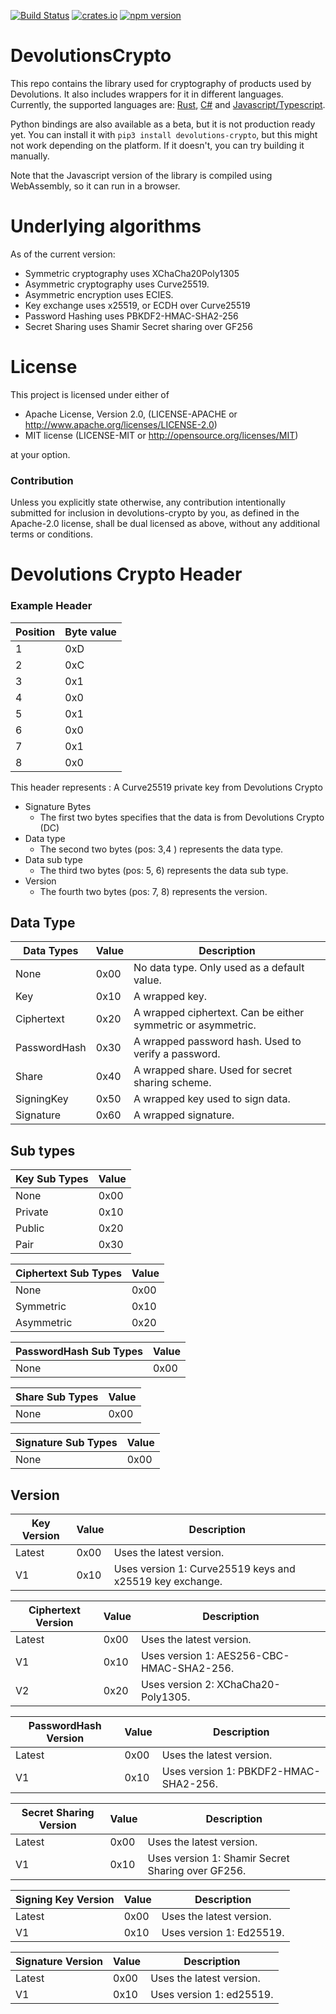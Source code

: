 [![Build Status](https://github.com/Devolutions/devolutions-crypto/actions/workflows/ci.yml/badge.svg?branch=master)](https://github.com/Devolutions/devolutions-crypto/actions/workflows/ci.yml)
[![crates.io](https://img.shields.io/crates/v/devolutions-crypto.svg)](https://crates.io/crates/devolutions-crypto) 
[![npm version](https://img.shields.io/npm/v/devolutions-crypto.svg?style=flat)](https://npmjs.org/package/devolutions-crypto "View this project on npm")

# DevolutionsCrypto
This repo contains the library used for cryptography of products used by Devolutions. 
It also includes wrappers for it in different languages.  
Currently, the supported languages are: [Rust](devolutions-crypto/), [C#](wrappers/csharp/) and [Javascript/Typescript](wrappers/wasm/).

Python bindings are also available as a beta, but it is not production ready yet. You can install it with `pip3 install devolutions-crypto`, but this might not work depending on the platform. If it doesn't, you can try building it manually.

Note that the Javascript version of the library is compiled using WebAssembly, so it can run in a browser.

# Underlying algorithms
As of the current version:
 * Symmetric cryptography uses XChaCha20Poly1305
 * Asymmetric cryptography uses Curve25519.
 * Asymmetric encryption uses ECIES.
 * Key exchange uses x25519, or ECDH over Curve25519
 * Password Hashing uses PBKDF2-HMAC-SHA2-256
 * Secret Sharing uses Shamir Secret sharing over GF256

# License

This project is licensed under either of
- Apache License, Version 2.0, (LICENSE-APACHE or http://www.apache.org/licenses/LICENSE-2.0)
- MIT license (LICENSE-MIT or http://opensource.org/licenses/MIT)

at your option.

### Contribution
Unless you explicitly state otherwise, any contribution intentionally submitted for inclusion in devolutions-crypto by you, as defined in the Apache-2.0 license, shall be dual licensed as above, without any additional terms or conditions.



# Devolutions Crypto Header

### Example Header 
| Position  | Byte value  |
|-----------|-------------|
|  1        |       0xD   |
|  2        |       0xC   |
|  3        |       0x1   |
|  4        |       0x0   |
|  5        |       0x1   |
|  6        |       0x0   |
|  7        |       0x1   |
|  8        |       0x0   |

This header represents : 
A Curve25519 private key from Devolutions Crypto


- Signature Bytes
  -  The first two bytes specifies that the data is from Devolutions Crypto (DC) 
- Data type
  - The second two bytes (pos: 3,4 ) represents the data type.
- Data sub type
  - The third two bytes (pos: 5, 6) represents the data sub type.
- Version
  - The fourth two bytes (pos: 7, 8) represents the version.

## Data Type
| Data Types    | Value  |  Description                                                 |
|---------------|--------|--------------------------------------------------------------|
|  None         |  0x00  | No data type. Only used as a default value.                  |
|  Key          |  0x10  | A wrapped key.                                               |
|  Ciphertext   |  0x20  | A wrapped ciphertext. Can be either symmetric or asymmetric. |
|  PasswordHash |  0x30  | A wrapped password hash. Used to verify a password.          |
|  Share        |  0x40  | A wrapped share. Used for secret sharing scheme.             |
|  SigningKey   |  0x50  | A wrapped key used to sign data.                             |
|  Signature    |  0x60  | A wrapped signature.                                         |



## Sub types

| Key Sub Types | Value  |
|---------------|--------|
|  None         |  0x00  |
|  Private      |  0x10  |
|  Public       |  0x20  |
|  Pair         |  0x30  |

| Ciphertext Sub Types | Value  |
|----------------------|--------|
|  None                |  0x00  |
|  Symmetric           |  0x10  |
|  Asymmetric          |  0x20  |

| PasswordHash Sub Types | Value  |
|------------------------|--------|
|  None                  |  0x00  |


| Share Sub Types | Value  |
|-----------------|--------|
|  None           |  0x00  |

| Signature Sub Types | Value  |
|---------------------|--------|
|  None               |  0x00  |


## Version
| Key Version          | Value  | Description                                                 |
|----------------------|--------|-------------------------------------------------------------|
|  Latest              |  0x00  | Uses the latest version.                                    |
|  V1                  |  0x10  | Uses version 1: Curve25519 keys and x25519 key exchange.    |

| Ciphertext Version | Value  | Description                               |
|--------------------|--------|-------------------------------------------|
|  Latest            |  0x00  | Uses the latest version.                  |
|  V1                |  0x10  | Uses version 1: AES256-CBC-HMAC-SHA2-256. |
|  V2                |  0x20  | Uses version 2: XChaCha20-Poly1305.       |

| PasswordHash Version | Value  | Description                               |
|----------------------|--------|-------------------------------------------|
|  Latest              |  0x00  | Uses the latest version.                  |
|  V1                  |  0x10  | Uses version 1: PBKDF2-HMAC-SHA2-256.     |

| Secret Sharing Version | Value  | Description                                       |
|------------------------|--------|---------------------------------------------------|
|  Latest                |  0x00  | Uses the latest version.                          |
|  V1                    |  0x10  | Uses version 1: Shamir Secret Sharing over GF256. |

| Signing Key Version | Value  | Description              |
|---------------------|--------|--------------------------|
|  Latest             |  0x00  | Uses the latest version. |
|  V1                 |  0x10  | Uses version 1: Ed25519. |

| Signature Version | Value  | Description              |
|-------------------|--------|--------------------------|
|  Latest           |  0x00  | Uses the latest version. |
|  V1               |  0x10  | Uses version 1: ed25519. |


